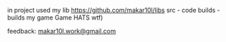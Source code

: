 in project used my lib https://github.com/makar10l/libs
src - code
builds - builds my game
Game HATS wtf)




feedback:
makar10l.work@gmail.com